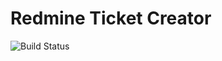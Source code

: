 # Redmine Ticket Creator

 ![Build Status](https://travis-ci.com/drholera/redmine-ticket-creator.svg?branch=master)
